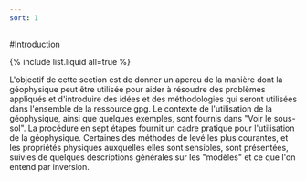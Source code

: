 ```yaml
---
sort: 1
---
```

#Introduction

{% include list.liquid all=true %}

L'objectif de cette section est de donner un aperçu de la manière dont la géophysique peut être utilisée pour aider à résoudre des problèmes appliqués et d'introduire des idées et des méthodologies qui seront utilisées dans l'ensemble de la ressource gpg. Le contexte de l'utilisation de la géophysique, ainsi que quelques exemples, sont fournis dans "Voir le sous-sol". La procédure en sept étapes fournit un cadre pratique pour l'utilisation de la géophysique. Certaines des méthodes de levé les plus courantes, et les propriétés physiques auxquelles elles sont sensibles, sont présentées, suivies de quelques descriptions générales sur les "modèles" et ce que l'on entend par inversion.

